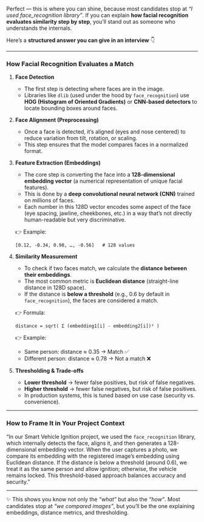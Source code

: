 Perfect — this is where you can shine, because most candidates stop at *“I used face\_recognition library”*. If you can explain **how facial recognition evaluates similarity step by step**, you’ll stand out as someone who understands the internals.

Here’s a **structured answer you can give in an interview** 👇

---

### **How Facial Recognition Evaluates a Match**

1. **Face Detection**

   * The first step is detecting where faces are in the image.
   * Libraries like `dlib` (used under the hood by `face_recognition`) use **HOG (Histogram of Oriented Gradients)** or **CNN-based detectors** to locate bounding boxes around faces.

2. **Face Alignment (Preprocessing)**

   * Once a face is detected, it’s aligned (eyes and nose centered) to reduce variation from tilt, rotation, or scaling.
   * This step ensures that the model compares faces in a normalized format.

3. **Feature Extraction (Embeddings)**

   * The core step is converting the face into a **128-dimensional embedding vector** (a numerical representation of unique facial features).
   * This is done by a **deep convolutional neural network (CNN)** trained on millions of faces.
   * Each number in this 128D vector encodes some aspect of the face (eye spacing, jawline, cheekbones, etc.) in a way that’s not directly human-readable but very discriminative.

   👉 Example:

   ```
   [0.12, -0.34, 0.98, …, -0.56]   # 128 values
   ```

4. **Similarity Measurement**

   * To check if two faces match, we calculate the **distance between their embeddings**.
   * The most common metric is **Euclidean distance** (straight-line distance in 128D space).
   * If the distance is **below a threshold** (e.g., 0.6 by default in `face_recognition`), the faces are considered a match.

   👉 Formula:

   ```
   distance = sqrt( Σ (embedding1[i] - embedding2[i])² )
   ```

   👉 Example:

   * Same person: distance ≈ 0.35 → Match ✅
   * Different person: distance ≈ 0.78 → Not a match ❌

5. **Thresholding & Trade-offs**

   * **Lower threshold** → fewer false positives, but risk of false negatives.
   * **Higher threshold** → fewer false negatives, but risk of false positives.
   * In production systems, this is tuned based on use case (security vs. convenience).

---

### **How to Frame It in Your Project Context**

“In our Smart Vehicle Ignition project, we used the `face_recognition` library, which internally detects the face, aligns it, and then generates a 128-dimensional embedding vector. When the user captures a photo, we compare its embedding with the registered image’s embedding using Euclidean distance. If the distance is below a threshold (around 0.6), we treat it as the same person and allow ignition; otherwise, the vehicle remains locked. This threshold-based approach balances accuracy and security.”

---

✨ This shows you know not only the *“what”* but also the *“how”*. Most candidates stop at *“we compared images”*, but you’ll be the one explaining embeddings, distance metrics, and thresholding.
